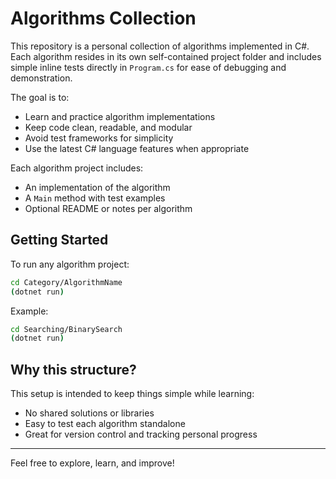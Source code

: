 # Algorithms Collection

This repository is a personal collection of algorithms implemented in C#.
Each algorithm resides in its own self-contained project folder and includes
simple inline tests directly in `Program.cs` for ease of debugging and demonstration.

The goal is to:
- Learn and practice algorithm implementations
- Keep code clean, readable, and modular
- Avoid test frameworks for simplicity
- Use the latest C# language features when appropriate

Each algorithm project includes:
- An implementation of the algorithm
- A `Main` method with test examples
- Optional README or notes per algorithm

## Getting Started

To run any algorithm project:

```bash
cd Category/AlgorithmName
(dotnet run)
```
Example:
```bash
cd Searching/BinarySearch
(dotnet run)
```

## Why this structure?
This setup is intended to keep things simple while learning:
- No shared solutions or libraries
- Easy to test each algorithm standalone
- Great for version control and tracking personal progress
---
Feel free to explore, learn, and improve!
